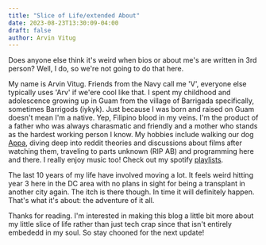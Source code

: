 ```yaml
---
title: "Slice of Life/extended About"
date: 2023-08-23T13:30:09-04:00
draft: false
author: Arvin Vitug
---
```


Does anyone else think it's weird when bios or about me's are written in 3rd person? Well, I do, so we're not going to do that here.

My name is Arvin Vitug. Friends from the Navy call me 'V', everyone else typically uses 'Arv' if we'ere cool like that.
I spent my childhood and adolescence growing up in Guam from the village of Barrigada specifically, sometimes Barrigods (iykyk).
Just because I was born and raised on Guam doesn't mean I'm a native. Yep, Filipino blood in my veins.
I'm the product of a father who was always charasmatic and friendly and a mother who stands as the hardest working person I know.
My hobbies include walking our dog [Appa](https://www.instagram.com/appa.thegoldendoodle/), diving deep into reddit theories and discussions about films after watching them, traveling to parts unknown (RIP AB) and programming here and there.
I really enjoy music too! Check out my spotify [playlists](https://open.spotify.com/user/22lftefpchouqqdgnrzsqossi?si=4f914f0c66d744aa).

The last 10 years of my life have involved moving a lot. It feels weird hitting year 3 here in the DC area with no plans in sight for being a transplant in another city again. The itch is there though.
In time it will definitely happen. That's what it's about: the adventure of it all.

Thanks for reading. I'm interested in making this blog a little bit more about my little slice of life rather than just tech crap since that isn't entirely embededd in my soul.
So stay chooned for the next update!
